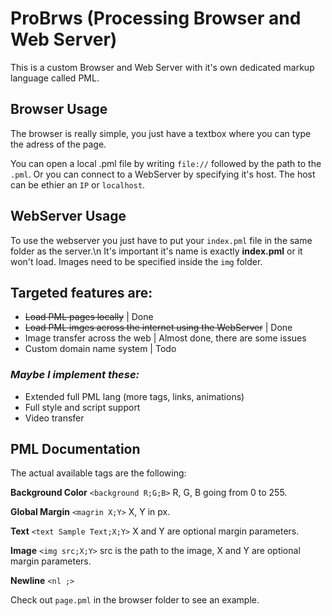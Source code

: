 # ProBrws (Processing Browser and Web Server)
This is a custom Browser and Web Server with it's own dedicated markup language called PML.

## Browser Usage
The browser is really simple, you just have a textbox where you can type the adress of the page.

You can open a local .pml file by writing `file://` followed by the path to the `.pml`.
Or you can connect to a WebServer by specifying it's host. The host can be ethier an `IP` or `localhost`.

## WebServer Usage
To use the webserver you just have to put your `index.pml` file in the same folder as the server.\n
It's important it's name is exactly **index.pml** or it won't load. Images need to be specified inside the `img` folder.

## Targeted features are:
- ~~Load PML pages locally~~ | Done
- ~~Load PML imges across the internet using the WebServer~~ | Done
- Image transfer across the web | Almost done, there are some issues
- Custom domain name system | Todo

### *Maybe I implement these:*
- Extended full PML lang (more tags, links, animations)
- Full style and script support
- Video transfer

## PML Documentation

The actual available tags are the following:

**Background Color**
`<background R;G;B>` R, G, B going from 0 to 255.

**Global Margin**
`<magrin X;Y>` X, Y in px.

**Text**
`<text Sample Text;X;Y>` X and Y are optional margin parameters.

**Image**
`<img src;X;Y>` src is the path to the image, X and Y are optional margin parameters.

**Newline**
`<nl ;>`

Check out `page.pml` in the browser folder to see an example.
